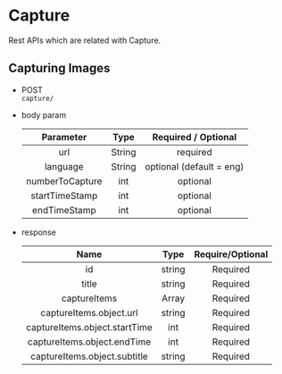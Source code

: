 # Capture

Rest APIs which are related with Capture.

## Capturing Images
* POST <br> 
`capture/`

* body param

    Parameter | Type | Required / Optional | 
    :-----------: |:-------------:|:-------------:| 
    |url|String|required|
    |language|String|optional (default = eng)|
    |numberToCapture|int|optional|
    |startTimeStamp|int|optional|
    |endTimeStamp|int|optional|

* response

    Name | Type |Require/Optional| 
    :-----------:|:-------------:|:-------------:|
    id|string|Required
    title|string|Required   
    captureItems|Array|Required
    captureItems.object.url|string|Required
    captureItems.object.startTime|int|Required
    captureItems.object.endTime|int|Required
    captureItems.object.subtitle|string|Required